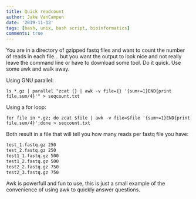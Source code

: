 ```yaml
---
title: Quick readcount
author: Jake VanCampen
date: '2019-11-13'
tags: [bash, unix, bash script, bioinformatics]
comments: true
---
```


You are in a directory of gzipped fastq files and want to count the number of reads in each file... but you want the output to look nice and not really leave the command line or have to download some tool. Do it quick. Use some awk and walk away. 

Using GNU parallel: 

```
ls *.gz | parallel "zcat {} | awk -v file={} '{sum+=1}END{print file,sum/4}'" > seqcount.txt
```

Using a for loop:

```
for file in *.gz; do zcat $file | awk -v file=$file '{sum+=1}END{print file,sum/4}';done > seqcount.txt
```

Both result in a file that will tell you how many reads per fastq file you have:

```seqcount.txt
test_1.fastq.gz 250
test_2.fastq.gz 250
test1_1.fastq.gz 500 
test1_2.fastq.gz 500 
test2_2.fastq.gz 750
test2_3.fastq.gz 750 
```

Awk is powerfull and fun to use, this is just a small example of the convenience of using awk to quickly answer questions.

